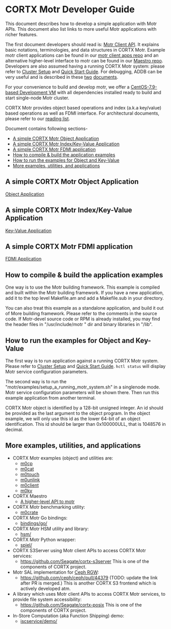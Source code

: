 # CORTX Motr Developer Guide

This document describes how to develop a simple application with Motr APIs.
This document also list links to more useful Motr applications with richer
features.

The first document developers should read is: [Motr Client API](/motr/client.h).
It explains basic notations, terminologies, and data structures in CORTX Motr.
Example motr client applications can be found in our
[motr client apps repo](https://github.com/Seagate/cortx-motr-apps)
and an alternative higher-level interface to motr can be found in our
[Maestro repo](https://github.com/Seagate/cortx-mio).
Developers are also assumed having a running CORTX Motr system: please refer to
[Cluster Setup](https://github.com/Seagate/CORTX/blob/main/doc/Cluster_Setup.md)
and [Quick Start Guide](/doc/Quick-Start-Guide.rst). For debugging, ADDB can be
very useful and is described in these [two](ADDB.rst) [documents](addb2-primer).

For your convenience to build and develop motr, we offer a
[CentOS-7.9-based Development VM](https://github.com/Seagate/cortx-motr/releases/tag/ova-centos79)
with all dependencies installed ready to build and start single-node Motr cluster.

CORTX Motr provides object based operations and index (a.k.a key/value) based operations as well as FDMI interface.
For architectural documents, please refer to our [reading list](reading-list.md).

Document contains following sections-
+ [A simple CORTX Motr Object Application](#a-simple-cortx-motr-object-application)
+ [A simple CORTX Motr Index/Key-Value Application](#a-simple-cortx-motr-indexkey-value-application)
+ [A simple CORTX Motr FDMI application](#a-simple-cortx-motr-fdmi-application)
+ [How to compile & build the application examples](#how-to-compile--build-the-application-examples)
+ [How to run the examples for Object and Key-Value](#how-to-run-the-examples-for-object-and-key-value)
+ [More examples, utilities, and applications](#more-examples-utilities-and-applications)

## A simple CORTX Motr Object Application

[Object Application](motr-object-app.md)

## A simple CORTX Motr Index/Key-Value Application

[Key-Value Application](motr-kv-app.md)

## A simple CORTX Motr FDMI application

[FDMI Application](/fdmi/plugins/motr-fdmi-app.md)

## How to compile & build the application examples

One way is to use the Motr building framework. This example is compiled and built
within the Motr building framework. If you have a new application, add it to the
top level Makefile.am and add a Makefile.sub in your directory.

You can also treat this example as a standalone application, and build it out of
More building framework. Please refer to the comments in the source code.
If Motr-devel source code or RPM is already installed, you may find the header
files in "/usr/include/motr " dir and binary libraries in "/lib".

## How to run the examples for Object and Key-Value

The first way is to run application against a running CORTX Motr system. Please
refer to [Cluster Setup](https://github.com/Seagate/CORTX/blob/main/doc/Cluster_Setup.md)
and [Quick Start Guide](/doc/Quick-Start-Guide.rst). `hctl status` will display Motr service
configuration parameters.

The second way is to run the "motr/examples/setup\_a\_running\_motr\_system.sh" in a singlenode mode.
Motr service configuration parameters will be shown there. Then run this example application
from another terminal.

CORTX Motr object is identified by a 128-bit unsigned integer. An id should be provided
as the last argument to the object program. In the object example, we will only use this id as the lower
64-bit of an object identification. This id should be larger than 0x100000ULL, that is 1048576 in decimal.


## More examples, utilities, and applications

*   CORTX Motr examples (object) and utilities are:
    *   [m0cp](/motr/st/utils/copy.c)
    *   [m0cat](/motr/st/utils/cat.c)
    *   [m0touch](/motr/st/utils/touch.c)
    *   [m0unlink](/motr/st/utils/unlink.c)
    *   [m0client](/motr/st/utils/client.c)
    *   [m0kv](/motr/m0kv/)
*   CORTX Maestro
    * [A higher-level API to motr](https://github.com/Seagate/cortx-mio)
*   CORTX Motr benchmarking utility:
    *   [m0crate](/motr/m0crate/)
*   CORTX Motr Go bindings:
    *   [bindings/go/](/bindings/go)
*   CORTX Motr HSM utility and library:
    *   [hsm/](/hsm/)
*   CORTX Motr Python wrapper:
    *   [spiel/](/spiel)
*   CORTX S3Server using Motr client APIs to access CORTX Motr services:
    *   https://github.com/Seagate/cortx-s3server
        This is one of the components of CORTX project.
*   Motr SAL implementation for [Ceph RGW](https://docs.ceph.com/en/pacific/radosgw/):
    *   https://github.com/ceph/ceph/pull/44379 (TODO: update the link after PR is merged.)
        This is another CORTX S3 frontend which is actively developed atm.
*   A library which uses Motr client APIs to access CORTX Motr services, to provide file system accessibility:
    *   https://github.com/Seagate/cortx-posix
        This is one of the components of CORTX project.
*   In-Store Computation (aka Function Shipping) demo:
    *   [iscservice/demo/](/iscservice/demo)

